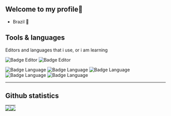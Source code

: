 ## Welcome to my profile👋

- Brazil 🌴

## Tools & languages

Editors and languages that i use, or i am learning

![Badge Editor](https://img.shields.io/badge/editor-vscode-blue?style=for-the-badge&logo=visualstudiocode)
![Badge Editor](https://img.shields.io/badge/editor-intellij-blueviolet?style=for-the-badge&logo=intellijidea)

![Badge Language](https://img.shields.io/badge/language-javascript-yellow?style=for-the-badge&logo=javascript)
![Badge Language](https://img.shields.io/badge/language-typescript-blue?style=for-the-badge&logo=typescript)
![Badge Language](https://img.shields.io/badge/language-kotlin-blueviolet?style=for-the-badge&logo=kotlin)
![Badge Language](https://img.shields.io/badge/language-rust-orange?style=for-the-badge&logo=rust)
![Badge Language](https://img.shields.io/badge/language-lua-darkblue?style=for-the-badge&logo=lua)


---

## Github statistics

<table>
  <tr>
    <td style="padding: 0; width=50%">
        <img src="https://github-readme-stats.vercel.app/api/?username=igorunderplayer&show_icons=true&title_color=539BF5&text_color=9f9f9f&bg_color=00000000&icon_color=539BF5&hide_border=true&hide_title=true&count_private=true"/>
    </td>
      <td style="padding: 0; width=50%">
        <img src="https://github-readme-stats.vercel.app/api/top-langs/?username=igorunderplayer&show_icons=true&title_color=539BF5&text_color=9f9f9f&bg_color=00000000&icon_color=00000000&hide_border=true&hide_title=true&count_private=true"/>
    </t>
  </tr>
</table>
